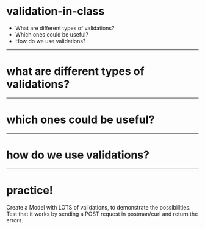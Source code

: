 # validation-in-class
* What are different types of validations?
* Which ones could be useful?
* How do we use validations?

---
# what are different types of validations?

---
# which ones could be useful?

---
# how do we use validations?

---
# practice!
Create a Model with LOTS of validations, to demonstrate the possibilities. Test that it works by sending a POST request in postman/curl and return the errors.
